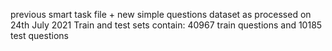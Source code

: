 previous smart task file + new simple questions dataset as processed on 24th July 2021
Train and test sets contain: 40967 train questions and 10185 test questions
